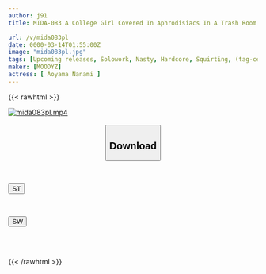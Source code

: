 ```yaml
---
author: j91
title: MIDA-083 A College Girl Covered In Aphrodisiacs In A Trash Room And Turned Into A Masturbator For Rape Nanami Aoyama

url: /v/mida083pl
date: 0000-03-14T01:55:00Z
image: "mida083pl.jpg"
tags: [Upcoming releases, Solowork, Nasty, Hardcore, Squirting, (tag-censored), Lotion, Confinement, Acme · Orgasm	]
maker: [MOODYZ]
actress: [ Aoyama Nanami ]
---
```



{{< rawhtml >}}

<div class="video" data-videoid="pending_link.html">
    <a href="javascript:;">
        <img src="/v/mida083pl/mida083pl.jpg" width="WIDTH" height="HEIGHT" alt="mida083pl.mp4" loading="lazy">
    </a>
</div>

<script type="text/javascript" src="https://j91.asia/asset/on-demand-pend.js"></script>

<br>
  <link rel="stylesheet" href="https://j91.asia/asset/bs5.css">
  
  <center>
  <button class="btn btn-primary" type="button" data-bs-toggle="collapse" data-bs-target=".multi-collapse" aria-expanded="false" aria-controls="multiCollapseExample1 multiCollapseExample2"><h2>Download</h2></button></center>
</p>
<div class="row">
  <div class="col">
    <div class="collapse multi-collapse" id="multiCollapseExample1">
      <div class="card card-body">
	      	      <br>
<div class="buttons">  
<p><a href="https://j91.asia/pending_link.html" target="_blank"><button class="btn-hover color-3"><i class="fa fa-download"></i> ST</button></a></p></div>
    </div>
  </div>
</div>
  <div class="col">
    <div class="collapse multi-collapse" id="multiCollapseExample2">
      <div class="card card-body">
	      <br>
<div class="buttons">
<p><a href="https://j91.asia/pending_link.html" target="_blank"><button class="btn-hover color-2"><i class="fa fa-download"></i> SW</button></a></p></div>
<br><br>
      </div>
    </div>
  </div>
</div>

{{< /rawhtml >}}